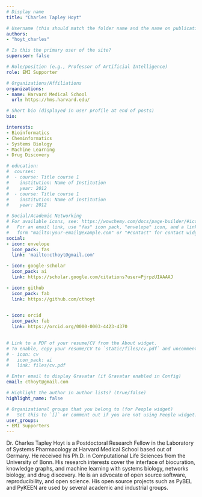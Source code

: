 ```yaml
---
# Display name
title: "Charles Tapley Hoyt"

# Username (this should match the folder name and the name on publications)
authors:
- "hoyt_charles"

# Is this the primary user of the site?
superuser: false

# Role/position (e.g., Professor of Artificial Intelligence)
role: EMI Supporter

# Organizations/Affiliations
organizations:
- name: Harvard Medical School
  url: https://hms.harvard.edu/

# Short bio (displayed in user profile at end of posts)
bio: 

interests:
- Bioinformatics
- Cheminformatics
- Systems Biology
- Machine Learning
- Drug Discovery

# education:
#  courses:
#  - course: Title course 1
#    institution: Name of Institution
#    year: 2012
#  - course: Title course 1
#    institution: Name of Institution
#    year: 2012

# Social/Academic Networking
# For available icons, see: https://wowchemy.com/docs/page-builder/#icons
#   For an email link, use "fas" icon pack, "envelope" icon, and a link in the
#   form "mailto:your-email@example.com" or "#contact" for contact widget.
social:
- icon: envelope
  icon_pack: fas
  link: 'mailto:cthoyt@gmail.com'

- icon: google-scholar
  icon_pack: ai
  link: https://scholar.google.com/citations?user=PjrpzUIAAAAJ

- icon: github
  icon_pack: fab
  link: https://github.com/cthoyt
  

- icon: orcid
  icon_pack: fab
  link: https://orcid.org/0000-0003-4423-4370
  

# Link to a PDF of your resume/CV from the About widget.
# To enable, copy your resume/CV to `static/files/cv.pdf` and uncomment the lines below.
# - icon: cv
#   icon_pack: ai
#   link: files/cv.pdf

# Enter email to display Gravatar (if Gravatar enabled in Config)
email: cthoyt@gmail.com

# Highlight the author in author lists? (true/false)
highlight_name: false

# Organizational groups that you belong to (for People widget)
#   Set this to `[]` or comment out if you are not using People widget.
user_groups:
- EMI Supporters
---
```


Dr. Charles Tapley Hoyt is a Postdoctoral Research Fellow in the Laboratory of Systems Pharmacology at Harvard Medical School based out of Germany. He received his Ph.D. in Computational Life Sciences from the University of Bonn. His research interests cover the interface of biocuration, knowledge graphs, and machine learning with systems biology, networks biology, and drug discovery. He is an advocate of open source software, reproducibility, and open science. His open source projects such as PyBEL and PyKEEN are used by several academic and industrial groups.